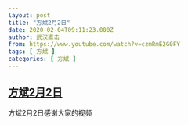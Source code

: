 ```yaml
---
layout: post
title: "方斌2月2日"
date: 2020-02-04T09:11:23.000Z
author: 武汉直击
from: https://www.youtube.com/watch?v=czmRmE2G0FY
tags: [ 方斌 ]
categories: [ 方斌 ]
---
```

<!--1580807483000-->
[方斌2月2日](https://www.youtube.com/watch?v=czmRmE2G0FY)
------

<div>
方斌2月2日感谢大家的视频
</div>
